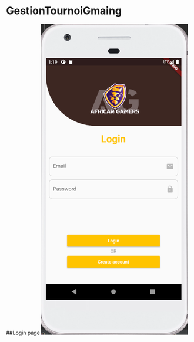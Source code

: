 # GestionTournoiGmaing
##Login page
![GitHub Logo](https://github.com/amir-hermi/GestionTournoiGmaing/blob/main/images/Capture%20d%E2%80%99%C3%A9cran%20(154).png)
